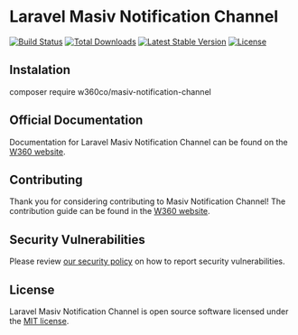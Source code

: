 # Laravel Masiv Notification Channel

<a href="https://github.com/w360co/masiv-notification-channel/actions"><img src="https://github.com/w360co/masiv-notification-channel/actions/workflows/laravel-test.yml/badge.svg" alt="Build Status"></a>
<a href="https://packagist.org/packages/w360co/masiv-notification-channel"><img src="https://img.shields.io/packagist/dt/w360co/masiv-notification-channel" alt="Total Downloads"></a>
<a href="https://packagist.org/packages/w360co/masiv-notification-channel"><img src="https://img.shields.io/packagist/v/w360co/masiv-notification-channel" alt="Latest Stable Version"></a>
<a href="https://packagist.org/packages/w360co/masiv-notification-channel"><img src="https://img.shields.io/packagist/l/w360co/masiv-notification-channel" alt="License"></a>

## Instalation

composer require w360co/masiv-notification-channel

## Official Documentation

Documentation for Laravel Masiv Notification Channel can be found on the [W360 website](https://w360.co/docs/masiv-notification-channel).

## Contributing

Thank you for considering contributing to Masiv Notification Channel! The contribution guide can be found in the [W360 website](https://w360.co/docs/masiv-notification-channel/#contributions).

## Security Vulnerabilities

Please review [our security policy](https://github.com/w360co/masiv-notification-channel/security/policy) on how to report security vulnerabilities.

## License

Laravel Masiv Notification Channel is open source software licensed under the [MIT license](LICENSE.md).
